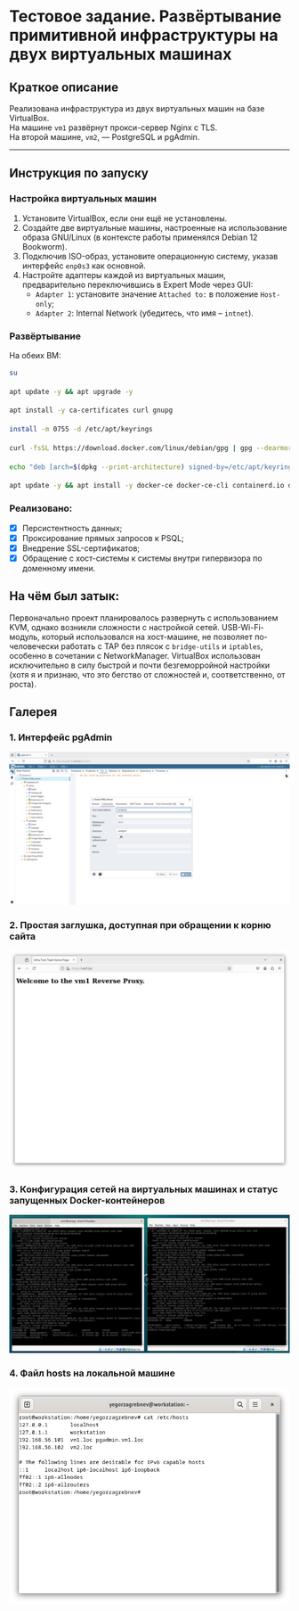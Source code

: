 # Тестовое задание. Развёртывание примитивной инфраструктуры на двух виртуальных машинах

## Краткое описание

Реализована инфраструктура из двух виртуальных машин на базе VirtualBox.  
На машине `vm1` развёрнут прокси-сервер Nginx с TLS.  
На второй машине, `vm2`, — PostgreSQL и pgAdmin.

---

## Инструкция по запуску

### Настройка виртуальных машин

1. Установите VirtualBox, если они ещё не установлены.
2. Создайте две виртуальные машины, настроенные на использование образа GNU/Linux (в контексте работы применялся Debian 12 Bookworm).
3. Подключив ISO-образ, установите операционную систему, указав интерфейс `enp0s3` как основной.
3. Настройте адаптеры каждой из виртуальных машин, предварительно переключившись в Expert Mode через GUI:
   - `Adapter 1`: установите значение `Attached to:` в положение `Host-only`;
   - `Adapter 2`: Internal Network (убедитесь, что имя – `intnet`).

### Развёртывание

На обеих ВМ:

```bash
su

apt update -y && apt upgrade -y

apt install -y ca-certificates curl gnupg

install -m 0755 -d /etc/apt/keyrings

curl -fsSL https://download.docker.com/linux/debian/gpg | gpg --dearmor -o /etc/apt/keyrings/docker.gpg

echo "deb [arch=$(dpkg --print-architecture) signed-by=/etc/apt/keyrings/docker.gpg] https://download.docker.com/linux/debian $(lsb_release -cs) stable" | tee /etc/apt/sources.list.d/docker.list > /dev/null

apt update -y && apt install -y docker-ce docker-ce-cli containerd.io docker-buildx-plugin docker-compose-plugin

```

### Реализовано:

- [x] Персистентность данных;
- [x] Проксирование прямых запросов к PSQL;
- [x] Внедрение SSL-сертификатов;
- [x] Обращение с хост-системы к системы внутри гипервизора по доменному имени.

## На чём был затык:
Первоначально проект планировалось развернуть с использованием KVM, однако возникли сложности с настройкой сетей. USB-Wi-Fi-модуль, который использовался на хост-машине, не позволяет по-человечески работать с TAP без плясок с `bridge-utils` и `iptables`, особенно в сочетании с NetworkManager. VirtualBox использован исключительно в силу быстрой и почти безгеморройной настройки (хотя я и признаю, что это бегство от сложностей и, соответственно, от роста).

## Галерея

### 1. Интерфейс pgAdmin
![pgAdmin](./screenshots/figure1.png)

### 2. Простая заглушка, доступная при обращении к корню сайта
![template](./screenshots/figure2.png)

### 3. Конфигурация сетей на виртуальных машинах и статус запущенных Docker-контейнеров
![config](./screenshots/figure3.png)

### 4. Файл hosts на локальной машине

![hosts](./screenshots/figure4.png)